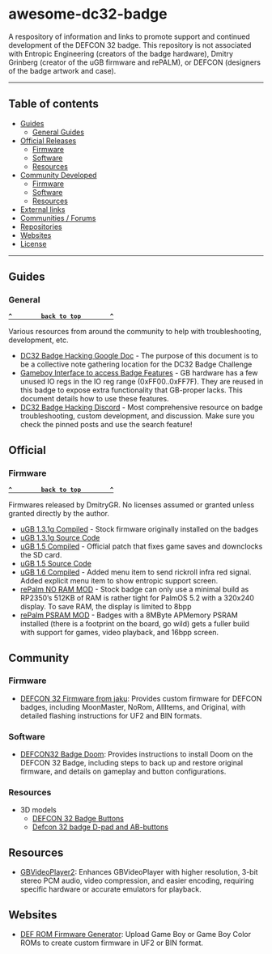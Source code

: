 # awesome-dc32-badge
A respository of information and links to promote support and continued development of the DEFCON 32 badge. This repository is not associated with Entropic Engineering (creators of the badge hardware), Dmitry Grinberg (creator of the uGB firmware and rePALM), or DEFCON (designers of the badge artwork and case). 

--------------------

## Table of contents

- [Guides](#guides)
  - [General Guides](#general)
- [Official Releases](#official)
  - [Firmware](#firmware)
  - [Software](#software)
  - [Resources](#resources)
- [Community Developed](#community)
  - [Firmware](#commfirmware)
  - [Software](#commsoftware)
  - [Resources](#commresources)
- [External links](#external-links)
- [Communities / Forums](#communities--forums)
- [Repositories](#repositories)
- [Websites](#websites)
- [License](#license)

--------------------
## Guides

### General

**[`^        back to top        ^`](#awesome-dc32-badge)**

Various resources from around the community to help with troubleshooting, development, etc.

- [DC32 Badge Hacking Google Doc](https://docs.google.com/document/d/1Jff1UbKaRGoHoAug1c0r6a4Y-MYruvgVORGG8c63sNQ) - The purpose of this document is to be a collective note gathering location for the DC32 Badge Challenge
- [Gameboy Interface to access Badge Features](https://docs.google.com/document/d/1COY5n0HhBcBq7ILwsKtOjV-_0-arNPkk_qBH9PI9fms) - GB hardware has a few unused IO regs in the IO reg range (0xFF00..0xFF7F). They are reused in this badge to expose extra functionality that GB-proper lacks. This document details how to use these features.
- [DC32 Badge Hacking Discord](https://discord.gg/z7HvmSQx) - Most comprehensive resource on badge troubleshooting, custom development, and discussion. Make sure you check the pinned posts and use the search feature!

## Official

### Firmware

**[`^        back to top        ^`](#awesome-dc32-badge)**

Firmwares released by DmitryGR. No licenses assumed or granted unless granted directly by the author.

- [uGB 1.3.1g Compiled](https://discord.com/channels/867438418212683796/1262488625799495732/1271177820298674280) - Stock firmware originally installed on the badges
- [uGB 1.3.1g Source Code](https://cdn.discordapp.com/attachments/1262488625799495732/1271175312012480512/defcon_badge.tar.bz2?ex=66c0edc3&is=66bf9c43&hm=174d8e7c02c12762ec74cde20103b29705f163aeca7854a19823e1f5150bee18&) 
- [uGB 1.5 Compiled](http://dmitry.gr/images/defcon_update_1.5.0.tar.bz2) - Official patch that fixes game saves and downclocks the SD card.
- [uGB 1.5 Source Code](http://dmitry.gr/images/defcon_code_1.5.0.tar.bz2)
- [uGB 1.6 Compiled](https://discord.com/channels/867438418212683796/1262488625799495732/1271971778985590805) - Added menu item to send rickroll infra red signal. Added explicit menu item to show entropic support screen.
- [rePalm NO RAM MOD](https://dmitry.gr/images/rePalmDefcon_NOPSRAM.bin) - Stock badge can only use a minimal build as RP2350’s 512KB of RAM is rather tight for PalmOS 5.2 with a  320x240 display. To save RAM, the display is limited to 8bpp
- [rePalm PSRAM MOD](https://dmitry.gr/images/rePalmDefcon_withPSRAM.bin) - Badges with a 8MByte APMemory PSRAM installed (there is a footprint on the board, go wild) gets a fuller build with support for games, video playback, and 16bpp screen.

## Community

### <a id="commfirmware" />Firmware

- [DEFCON 32 Firmware from jaku](https://github.com/jaku/DEFCON-32-BadgeFirmware): Provides custom firmware for DEFCON badges, including MoonMaster, NoRom, AllItems, and Original, with detailed flashing instructions for UF2 and BIN formats.

### <a id="commsoftware" /> Software

- [DEFCON32 Badge Doom](https://github.com/kilograham/rp2040-doom/releases/tag/defcon32_v0): Provides instructions to install Doom on the DEFCON 32 Badge, including steps to back up and restore original firmware, and details on gameplay and button configurations.

### <a id="commresources" /> Resources

- 3D models
  - [DEFCON 32 Badge Buttons](https://www.printables.com/model/977477-defcon-32-badge-buttons)
  - [Defcon 32 badge D-pad and AB-buttons](https://makerworld.com/en/models/588650?from=search#profileId-509911)

## Resources

- [GBVideoPlayer2](https://github.com/LIJI32/GBVideoPlayer2): Enhances GBVideoPlayer with higher resolution, 3-bit stereo PCM audio, video compression, and easier encoding, requiring specific hardware or accurate emulators for playback.

## Websites

- [DEF ROM Firmware Generator](https://defrom.lol/): Upload Game Boy or Game Boy Color ROMs to create custom firmware in UF2 or BIN format.
